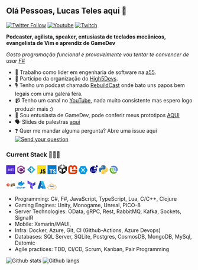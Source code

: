 ## Olá Pessoas, Lucas Teles aqui 👋
[![Twitter Follow](https://img.shields.io/twitter/follow/lucasteles42?style=flat-square&color=blueviolet)](https://twitter.com/LucasTeles42)
[![Youtube](https://img.shields.io/youtube/channel/subscribers/UCnI7fLVMhv28rjcUH-fON0w?color=blueviolet&style=flat-square&label=YouTube)](https://www.youtube.com/user/Lucas1teles)
[![Twitch](https://img.shields.io/twitch/status/LucasTeles42?style=flat-square&color=blueviolet)](https://www.twitch.tv/lucasteles42)

**Podcaster, agilista, speaker, entusiasta de teclados mecânicos, evangelista de Vim e aprendiz de GameDev**  

_Gosto programação funcional e provavelmente vou tentar te convencer de usar [F#](https://fsharp.org/)_

* 💜  Trabalho como lider em engenharia de software na [a55](https://a55.tech/).
* 🙏  Participo da organização do [High5Devs](http://high5devs.com/).
* 🎙  Tenho um podcast chamado [RebuildCast](https://lucasteles.dev/) onde bato uns papos bem legais com uma galera fera.
* 📹  Tenho um canal no [YouTube](https://www.youtube.com/user/Lucas1teles/featured), nada muito consistente mas espero logo produzir mais :)
* 👾  Sou entusiasta de GameDev, pode conferir meus prototipos [AQUI](https://lucasteles.itch.io/)
* 🗣  Slides de palestras [aqui](https://www.slideshare.net/LucasTeles25)
* ❓  Quer me mandar alguma pergunta? Abre uma issue aqui [![Send your question](https://badgen.net/github/open-issues/lucasteles/lucasteles?color=purple)](https://github.com/lucasteles/lucasteles/issues)


### Current Stack 👨🏾‍💻

<code><img width="24" src="https://raw.githubusercontent.com/lucasteles/lucasteles/main/logos/dotnet.png" alt="dotnet"/></code> 
<code><img width="24" src="https://raw.githubusercontent.com/lucasteles/lucasteles/main/logos/csharp.png" alt="csharp"/></code> 
<code><img width="24" src="https://raw.githubusercontent.com/lucasteles/lucasteles/main/logos/fsharp.png" alt="fsharp"/></code> 
<code><img width="24" src="https://raw.githubusercontent.com/lucasteles/lucasteles/main/logos/js.png" alt="javascript"/></code> 
<code><img width="24" src="https://raw.githubusercontent.com/lucasteles/lucasteles/main/logos/typescript.png" alt="typescript"/></code>
<code><img width="24" src="https://raw.githubusercontent.com/lucasteles/lucasteles/main/logos/unity.png" alt="unity"/></code> 
<code><img width="24" src="https://raw.githubusercontent.com/lucasteles/lucasteles/main/logos/monogame.png" alt="monogame"/></code> 
<code><img width="24" src="https://raw.githubusercontent.com/lucasteles/lucasteles/main/logos/xamarin.png" alt="xamarin"/></code> 
<code><img width="24" src="https://raw.githubusercontent.com/lucasteles/lucasteles/main/logos/lua.png" alt="lua"/></code> 
<code><img width="24" src="https://raw.githubusercontent.com/lucasteles/lucasteles/main/logos/python.png" alt="python"/></code> 
<code><img width="24" src="https://raw.githubusercontent.com/lucasteles/lucasteles/main/logos/clojure.png" alt="clojure"/></code> 

<code><img width="24" src="https://raw.githubusercontent.com/lucasteles/lucasteles/main/logos/git.png" alt="git"/></code>
<code><img width="24" src="https://raw.githubusercontent.com/lucasteles/lucasteles/main/logos/docker.png" alt="docker"/></code> 
<code><img width="24" src="https://raw.githubusercontent.com/lucasteles/lucasteles/main/logos/terraform.png" alt="terraform"/></code> 
<code><img width="24" src="https://raw.githubusercontent.com/lucasteles/lucasteles/main/logos/azure.png" alt="azure"/></code> 
<code><img width="24" src="https://raw.githubusercontent.com/lucasteles/lucasteles/main/logos/aws.png" alt="aws"/></code> 

- Programming: C#, F#, JavaScript, TypeScript, Lua, C/C++, Clojure
- Gaming Engines: Unity, Monogame, Unreal, PICO-8
- Server Technologies: OData, gRPC, Rest, RabbitMQ, Kafka, Sockets, SignalR
- Mobile: Xamarin/MAUI,
- Infra: Docker, Azure, Git, CI (Github-Actions, Azure Devops)
- Databases: SQL Server, SQLite, Postgres, CosmosDB, MongoDB, MySql, Datomic
- Agile practices: TDD, CI/CD, Scrum, Kanban, Pair Programming


![Github stats](https://github-readme-stats.vercel.app/api?username=lucasteles&theme=synthwave&count_private=true&show_icons=true)
![Github langs](https://github-readme-stats.vercel.app/api/top-langs/?username=lucasteles&theme=synthwave&layout=compact)


